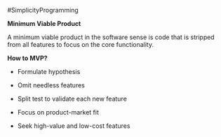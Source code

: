 #SimplicityProgramming

**Minimum Viable Product**
 
A minimum viable product in the software sense is code that is stripped from all features to focus on the core functionality.

**How to MVP?**
-   Formulate hypothesis
    
-   Omit needless features
    
-   Split test to validate each new feature
    
-   Focus on product-market fit
    
-   Seek high-value and low-cost features